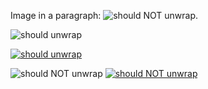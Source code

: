 Image in a paragraph: ![should NOT unwrap][ecologi_image].

![should unwrap][ecologi_image]

[![should unwrap][ecologi_image]][ecologi]

![should NOT unwrap][ecologi_image] [![should NOT unwrap][ecologi_image]][ecologi]

[ecologi]: https://ecologi.com/stoplightinc
[ecologi_image]: https://img.shields.io/badge/Buy%20us%20a%20tree-%F0%9F%8C%B3-lightgreen
